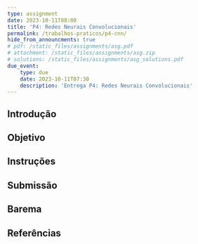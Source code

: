 ```yaml
---
type: assignment
date: 2023-10-11T08:00
title: 'P4: Redes Neurais Convolucionais'
permalink: /trabalhos-praticos/p4-cnn/
hide_from_announcments: true
# pdf: /static_files/assignments/asg.pdf
# attachment: /static_files/assignments/asg.zip
# solutions: /static_files/assignments/asg_solutions.pdf
due_event: 
    type: due
    date: 2023-10-11T07:30
    description: 'Entrega P4: Redes Neurais Convolucionais'
---
```


## Introdução

## Objetivo

## Instruções

## Submissão

## Barema

## Referências
